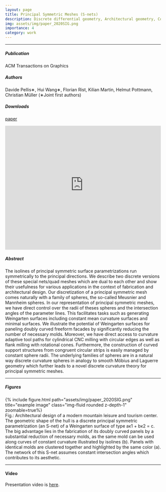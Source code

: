 ```yaml
---
layout: page
title: Principal Symmetric Meshes (S-nets)
description: Discrete differential geometry, Architectural geometry, Computational fabrication, Paneling, Sphere geometries, Curvature adaptive milling
img: assets/img/paper_2020SIG.png
importance: 4
category: work
---
```


------
##### **Publication**
ACM Transactions on Graphics

##### **Authors**
Davide Pellis∗, Hui Wang∗, Florian Rist, Kilian Martin, Helmut Pottmann, Christian Müller
(∗Joint first authors)

##### **Downloads**
[paper](https://www.geometrie.tuwien.ac.at/geom/ig/publications/snets/snets.pdf)

<!-- <object data="https://www.geometrie.tuwien.ac.at/geom/ig/publications/snets/snets.pdf#toolbar=0" type="application/pdf" width="100%" height="100%">
</object> -->

<iframe src="https://www.geometrie.tuwien.ac.at/geom/ig/publications/snets/snets.pdf#toolbar=0" 
width="100%" height=400 frameborder="0" style="border: none;">
</iframe>

##### **Abstract**
The isolines of principal symmetric surface parametrizations run symmetrically to the principal directions. We describe two discrete versions of these
special nets/quad meshes which are dual to each other and show their usefulness for various applications in the context of fabrication and architectural
design. Our discretization of a principal symmetric mesh comes naturally
with a family of spheres, the so-called Meusnier and Mannheim spheres. In
our representation of principal symmetric meshes, we have direct control
over the radii of theses spheres and the intersection angles of the parameter
lines. This facilitates tasks such as generating Weingarten surfaces including constant mean curvature surfaces and minimal surfaces. We illustrate
the potential of Weingarten surfaces for paneling doubly curved freeform facades by significantly reducing the number of necessary molds. Moreover,
we have direct access to curvature adaptive tool paths for cylindrical CNC
milling with circular edges as well as flank milling with rotational cones.
Furthermore, the construction of curved support structures from congruent
circular strips is easily managed by constant sphere radii. The underlying
families of spheres are in a natural way discrete curvature spheres in analogy
to smooth Möbius and Laguerre geometry which further leads to a novel
discrete curvature theory for principal symmetric meshes.


------

##### **Figures**
<div class="row">
    <div class="col-sm mt-3 mt-md-0">
        {% include figure.html path="assets/img/paper_2020SIG.png" title="example image" class="img-fluid rounded z-depth-1" zoomable=true%}
    </div>
</div>
Fig.: Architectural design of a modern mountain leisure and tourism center. The geometric shape of the hull is a discrete principal symmetric parametrization
(an S-net) of a Weingarten surface of type aκ1 + bκ2 = c. The big advantage lies in the fabrication of its doubly curved panels by a substantial
reduction of necessary molds, as the same mold can be used along curves of constant curvature illustrated by isolines (b). Panels with identical molds are
clustered together and highlighted by the same color (a). The network of this S-net assumes constant intersection angles which contributes to its aesthetic.

------

#### **Video**

Presentation video is [here](https://dl.acm.org/doi/10.1145/3386569.3392446).
